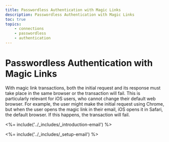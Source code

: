 ```yaml
---
title: Passwordless Authentication with Magic Links
description: Passwordless Authentication with Magic Links
toc: true
topics:
    - connections
    - passwordless
    - authentication
---
```

# Passwordless Authentication with Magic Links

With magic link transactions, both the initial request and its response must take place in the same browser or the transaction will fail. This is particularly relevant for iOS users, who cannot change their default web browser. For example, the user might make the initial request using Chrome, but when the user opens the magic link in their email, iOS opens it in Safari, the default browser. If this happens, the transaction will fail.

<%= include('../_includes/_introduction-email') %>

<%= include('../_includes/_setup-email') %>
